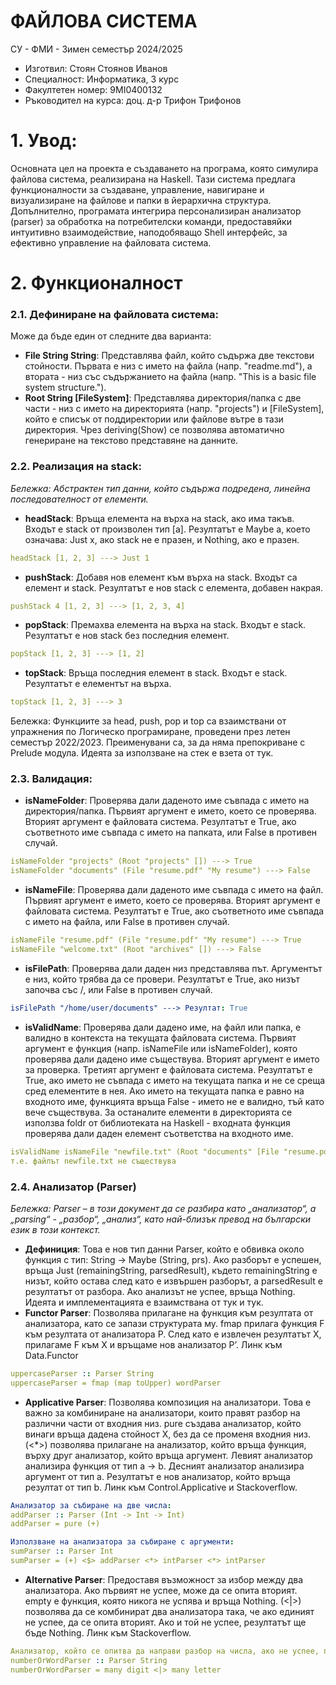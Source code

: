 # ФАЙЛОВА СИСТЕМА

СУ - ФМИ - Зимен семестър 2024/2025
- Изготвил: Стоян Стоянов Иванов
- Специалност: Информатика, 3 курс
- Факултетен номер: 9MI0400132
- Ръководител на курса: доц. д-р Трифон Трифонов

# 1. Увод:
Основната цел на проекта е създаването на програма, която симулира файлова система, реализирана на Haskell. Тази система предлага функционалности за създаване, управление, навигиране и визуализиране на файлове и папки в йерархична структура. Допълнително, програмата интегрира персонализиран анализатор (parser) за обработка на потребителски команди, предоставяйки интуитивно взаимодействие, наподобяващо Shell интерфейс, за ефективно управление на файловата система.

# 2. Функционалност

### 2.1. Дефиниране на файловата система:

Може да бъде един от следните два варианта:
- **File String String**: Представлява файл, който съдържа две текстови стойности. Първата е низ с името на файла (напр. "readme.md"), а втората - низ със съдържанието на файла (напр. "This is a basic file system structure.").
- **Root String [FileSystem]**: Представлява директория/папка с две части - низ с името на директорията (напр. "projects") и [FileSystem], който е списък от поддиректории или файлове вътре в тази директория.
Чрез deriving(Show) се позволява автоматично генериране на текстово представяне на данните.

### 2.2. Реализация на stack:

*Бележка: Aбстрактен тип данни, който съдържа подредена, линейна последователност от елементи.*

-	**headStack**: Връща елемента на върха на stack, ако има такъв. Входът е stack от произволен тип [a]. Резултатът е Maybe a, което означава: Just x, ако stack не е празен, и Nothing, ако е празен.
```yaml
headStack [1, 2, 3] ---> Just 1
```
-	**pushStack**: Добавя нов елемент към върха на stack. Входът са елемент и stack. Резултатът е нов stack с елемента, добавен накрая.
```yaml
pushStack 4 [1, 2, 3] ---> [1, 2, 3, 4]
```
-	**popStack**: Премахва елемента на върха на stack. Входът е stack. Резултатът е нов stack без последния елемент.
```yaml
popStack [1, 2, 3] ---> [1, 2]
```
-	**topStack**: Връща последния елемент в stack. Входът е stack. Резултатът е елементът на върха.
```yaml
topStack [1, 2, 3] ---> 3
```
Бележка: Функциите за head, push, pop и top са взаимствани от упражнения по Логическо програмиране, проведени през летен семестър 2022/2023. Преименувани са, за да няма препокриване с Prelude модула. Идеята за използване на стек е взета от тук.

### 2.3. Валидация:

-	**isNameFolder**: Проверява дали даденото име съвпада с името на директория/папка. Първият аргумент е името, което се проверява. Вторият аргумент е файловата система. Резултатът е True, ако съответното име съвпада с името на папката, или False в противен случай.
```yaml
isNameFolder "projects" (Root "projects" []) ---> True
isNameFolder "documents" (File "resume.pdf" "My resume") ---> False
```
- **isNameFile**: Проверява дали даденото име съвпада с името на файл. Първият аргумент е името, което се проверява. Вторият аргумент е файловата система. Резултатът е True, ако съответното име съвпада с името на файла, или False в противен случай.
```yaml
isNameFile "resume.pdf" (File "resume.pdf" "My resume") ---> True
isNameFile "welcome.txt" (Root "archives" []) ---> False
```
- **isFilePath**: Проверява дали даден низ представлява път. Аргументът е низ, който трябва да се провери. Резултатът е True, ако низът започва със /, или False в противен случай.
```yaml
isFilePath "/home/user/documents" ---> Резултат: True
```
- **isValidName**: Проверява дали дадено име, на файл или папка, е валидно в контекста на текущата файловата система. Първият аргумент е функция (напр. isNameFile или isNameFolder), която проверява дали дадено име съществува. Вторият аргумент е името за проверка. Третият аргумент е файловата система. Резултатът е True, ако името не съвпада с името на текущата папка и не се среща сред елементите в нея. Ако името на текущата папка е равно на входното име, функцията връща False - името не е валидно, тъй като вече съществува. За останалите елементи в директорията се използва foldr от библиотеката на Haskell - входната функция проверява дали даден елемент съответства на входното име.
```yaml
isValidName isNameFile "newfile.txt" (Root "documents" [File "resume.pdf" "My resume"]) ---> True
т.е. файлът newfile.txt не съществува
``` 

### 2.4. Анализатор (Parser)

*Бележка: Parser – в този документ да се разбира като „анализатор“, а „parsing“ - „разбор“, „анализ“, като най-близък превод на български език в този контекст.*

- **Дефиниция**:  Това е нов тип данни Parser, който е обвивка около функция с тип: String -> Maybe (String, prs). Ако разборът е успешeн, връща Just (remainingString, parsedResult), където remainingString е низът, който остава след като е извършен разборът, а parsedResult е резултатът от разбора. Ако анализът не успее, връща Nothing. Идеята и имплементацията е взаимствана от тук и тук.
- **Functor Parser**: Позволява прилагане на функция към резултата от анализатора, като се запази структурата му. fmap прилага функция F към резултата от анализатора P. След като е извлечен резултатът Х, прилагаме F към Х и връщаме нов анализатор P’. Линк към Data.Functor
```yaml
uppercaseParser :: Parser String 
uppercaseParser = fmap (map toUpper) wordParser
```
- **Applicative Parser**: Позволява композиция на анализатори. Това е важно за комбиниране на анализатори, които правят разбор на различни части от входния низ. pure създава анализатор, който винаги връща дадена стойност X, без да се променя входния низ. (<*>) позволява прилагане на анализатор, който връща функция, върху друг анализатор, който връща аргумент. Левият анализатор анализира функция от тип a -> b. Десният анализатор анализира аргумент от тип a. Резултатът е нов анализатор, който връща резултат от тип b. Линк към Control.Applicative и Stackoverflow.
```yaml
Анализатор за събиране на две числа:
addParser :: Parser (Int -> Int -> Int)
addParser = pure (+)

Използване на анализатора за събиране с аргументи:
sumParser :: Parser Int
sumParser = (+) <$> addParser <*> intParser <*> intParser
```
- **Alternative Parser**: Предоставя възможност за избор между два анализатора. Ако първият не успее, може да се опита вторият. empty е функция, която никога не успява и връща Nothing. (<|>) позволява да се комбинират два анализатора така, че ако единият не успее, да се опита вторият. Ако и той не успее, резултатът ще бъде Nothing. Линк към Stackoverflow.
```yaml
Анализатор, който се опитва да направи разбор на числа, ако не успее, преминава към буквени низове.
numberOrWordParser :: Parser String
numberOrWordParser = many digit <|> many letter
``` 
